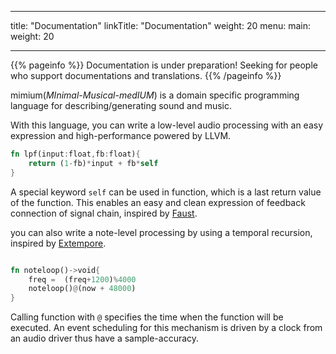 
---
title: "Documentation"
linkTitle: "Documentation"
weight: 20
menu:
  main:
    weight: 20
<!-- draft: true -->
---

{{% pageinfo %}}
Documentation is under preparation! Seeking for people who support documentations and translations.
{{% /pageinfo %}}


mimium(*MInimal-Musical-medIUM*) is a domain specific programming language for describing/generating sound and music.

With this language, you can write a low-level audio processing with an easy expression and high-performance powered by LLVM.

```rust
fn lpf(input:float,fb:float){    
    return (1-fb)*input + fb*self
}
```

A special keyword `self` can be used in function, which is a last return value of the function.
This enables an easy and clean expression of feedback connection of signal chain, inspired by [Faust](https://faust.grame.fr).

you can also write a note-level processing by using a temporal recursion, inspired by [Extempore](https://extemporelang.github.io/).

```rust

fn noteloop()->void{
    freq =  (freq+1200)%4000
    noteloop()@(now + 48000)
}

```

Calling function with `@` specifies the time when the function will be executed.
An event scheduling for this mechanism is driven by a clock from an audio driver thus have a sample-accuracy.


